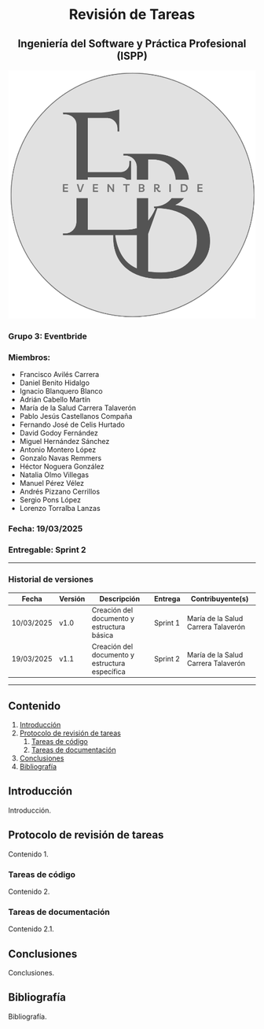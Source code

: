 # <center>Revisión de Tareas</center>
## <center>Ingeniería del Software y Práctica Profesional (ISPP)</center>
<center><img src="..\img\Eventbride.png"></center>

### Grupo 3: Eventbride

### Miembros:
- Francisco Avilés Carrera
- Daniel Benito Hidalgo
- Ignacio Blanquero Blanco
- Adrián Cabello Martín
- María de la Salud Carrera Talaverón
- Pablo Jesús Castellanos Compaña
- Fernando José de Celis Hurtado
- David Godoy Fernández
- Miguel Hernández Sánchez
- Antonio Montero López
- Gonzalo Navas Remmers
- Héctor Noguera González
- Natalia Olmo Villegas
- Manuel Pérez Vélez
- Andrés Pizzano Cerrillos
- Sergio Pons López
- Lorenzo Torralba Lanzas

### Fecha: 19/03/2025

### Entregable: Sprint 2

---

### Historial de versiones

| Fecha      | Versión | Descripción                                    | Entrega  | Contribuyente(s)                    |
|------------|---------|------------------------------------------------|----------|-------------------------------------|
| 10/03/2025 | v1.0    | Creación del documento y estructura básica     | Sprint 1 | María de la Salud Carrera Talaverón |
| 19/03/2025 | v1.1    | Creación del documento y estructura específica | Sprint 2 | María de la Salud Carrera Talaverón |

---

## Contenido
1. [Introducción](#intro)
2. [Protocolo de revisión de tareas](#id1)
    1. [Tareas de código](#id11)
    2. [Tareas de documentación](#id12)
3. [Conclusiones](#concl)
4. [Bibliografía](#bib)


<div id='intro'></div>

## Introducción

Introducción.

<div id='id1'></div>

## Protocolo de revisión de tareas

Contenido 1.

<div id='id11'></div>

### Tareas de código

Contenido 2.

<div id='id12'></div>

### Tareas de documentación

Contenido 2.1.

<div id='concl'></div>

## Conclusiones

Conclusiones.

<div id='bib'></div>

## Bibliografía

Bibliografía.